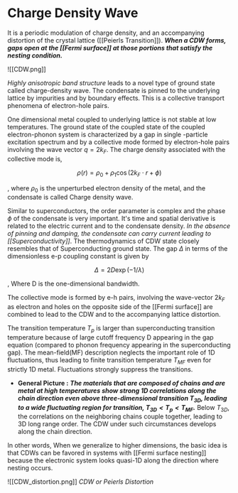 # Charge Density Wave
 It is a periodic modulation of charge density, and an accompanying distortion of the crystal lattice ([[Peierls Transition]]). ***When a CDW forms, gaps open at the [[Fermi surface]] at those portions that satisfy the nesting condition.***
 
![[CDW.png]]

*Highly anisotropic band structure* leads to a novel type of ground state called charge-density wave. The condensate is pinned to the underlying lattice by impurities and by boundary effects. This is a collective transport phenomena of electron-hole pairs. 

One dimensional metal coupled to underlying lattice is not stable at low temperatures. The ground state of the coupled state of the coupled electron-phonon system is characterized by a gap in single -particle excitation spectrum and by a collective mode formed by electron-hole pairs involving the wave vector $q=2k_F$. The charge density associated with the collective mode is, 

$$
\begin{equation}
\rho(r) = \rho_0 + \rho_1 \cos(2k_F \cdot r + \phi) 
\end{equation}
$$

, where $\rho_0$ is the unperturbed electron density of the metal, and the condensate is called Charge density wave.

Similar to superconductors, the order parameter is complex and the phase $\phi$ of the condensate is very important. It's time and spatial derivative is related to the electric current and to the condensate density.  *In the absence of pinning and damping, the condensate can carry current leading to [[Superconductivity]]*. The thermodynamics of CDW state closely resembles that of Superconducting ground state. The gap $\Delta$ in terms of the dimensionless e-p coupling constant is given by 

$$
\begin{equation}
\Delta = 2D \exp(-1/\lambda) 
\end{equation}
$$

, Where D is the one-dimensional bandwidth.

 The collective mode is formed by e-h pairs, involving the wave-vector $2k_F$ as electron and holes on the opposite side of the [[Fermi surface]] are combined to lead to the CDW and to the accompanying lattice distortion. 
 
 The transition temperature $T_p$ is larger than superconducting transition temperature because of large cutoff frequency D appearing in the gap equation (compared to phonon frequency appearing in the superconducting gap).  The mean-field(MF) description neglects the important role of 1D fluctuations, thus leading to finite transition temperature $T_{MF}$ even for strictly 1D metal. Fluctuations strongly suppress the transitions. 
 
- **General Picture :** ***The materials that are composed of chains and are metal at high temperatures show strong 1D correlations along the chain direction even above three-dimensional transition $T_{3D}$, leading to a wide fluctuating region for transition, $T_{3D} < T_p < T_{MF}$.*** Below $T_{3D}$, the correlations on the neighboring chains couple together, leading to 3D long range order. The CDW under such circumstances develops along the chain direction. 

In other words, When we generalize to higher dimensions, the basic idea is that CDWs can be favored in systems with [[Fermi surface nesting]] because the electronic system looks quasi-1D along the direction where nesting occurs. 

![[CDW_distortion.png]]
*CDW or Peierls Distortion*


